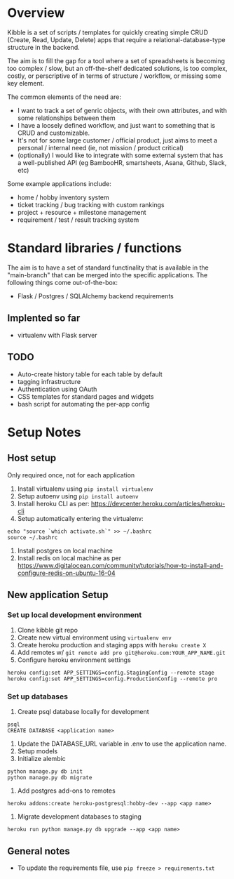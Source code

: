 # Overview

Kibble is a set of scripts / templates for quickly creating simple CRUD (Create, Read, Update, Delete) apps that require a relational-database-type structure in the backend.

The aim is to fill the gap for a tool where a set of spreadsheets is becoming too complex / slow, but an off-the-shelf dedicated solutions, is too complex, costly, or perscriptive of in terms of structure / workflow, or missing some key element.

The common elements of the need are:
* I want to track a set of genric objects, with their own attributes, and with some relationships between them
* I have a loosely defined workflow, and just want to something that is CRUD and customizable.
* It's not for some large customer / official product, just aims to meet a personal / internal need (ie, not mission / product critical)
* (optionally) I would like to integrate with some external system that has a well-published API (eg BambooHR, smartsheets, Asana, Github, Slack, etc)

Some example applications include:
* home / hobby inventory system
* ticket tracking / bug tracking with custom rankings
* project + resource + milestone management
* requirement / test / result tracking system

# Standard libraries / functions
The aim is to have a set of standard functinality that is available in the "main-branch" that can be merged into the specific applications. The following things come out-of-the-box:
* Flask / Postgres / SQLAlchemy backend requirements

## Implented so far
* virtualenv with Flask server

## TODO
* Auto-create history table for each table by default
* tagging infrastructure
* Authentication using OAuth
* CSS templates for standard pages and widgets
* bash script for automating the per-app config

# Setup Notes

## Host setup
Only required once, not for each application
1. Install virtualenv using `pip install virtualenv`
1. Setup autoenv using `pip install autoenv`
1. Install heroku CLI as per: https://devcenter.heroku.com/articles/heroku-cli
1. Setup automatically entering the virtualenv:
```
echo "source `which activate.sh`" >> ~/.bashrc
source ~/.bashrc
```
1. Install postgres on local machine
1. Install redis on local machine as per https://www.digitalocean.com/community/tutorials/how-to-install-and-configure-redis-on-ubuntu-16-04

## New application Setup

### Set up local development environment
1. Clone kibble git repo
1. Create new virtual environment using `virtualenv env`
1. Create heroku production and staging apps with `heroku create X`
1. Add remotes w/ `git remote add pro git@heroku.com:YOUR_APP_NAME.git`
1. Configure heroku environment settings

```
heroku config:set APP_SETTINGS=config.StagingConfig --remote stage
heroku config:set APP_SETTINGS=config.ProductionConfig --remote pro
```
### Set up databases

1. Create psql database locally for development
```
psql
CREATE DATABASE <application name>
```
1. Update the DATABASE_URL variable in .env to use the application name. 
1. Setup models 
1. Initialize alembic
```
python manage.py db init
python manage.py db migrate
```
1. Add postgres add-ons to remotes
```
heroku addons:create heroku-postgresql:hobby-dev --app <app name>
```
1. Migrate development databases to staging
```
heroku run python manage.py db upgrade --app <app name>
```

## General notes
* To update the requirements file, use `pip freeze > requirements.txt`